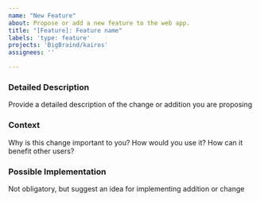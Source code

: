 ```yaml
---
name: "New Feature"
about: Propose or add a new feature to the web app.
title: "[Feature]: Feature name"
labels: 'type: feature'
projects: 'BigBraind/kairos'
assignees: ''

---
```


### Detailed Description

Provide a detailed description of the change or addition you are proposing 

### Context

Why is this change important to you? How would you use it?
How can it benefit other users?

### Possible Implementation

Not obligatory, but suggest an idea for implementing addition or change
